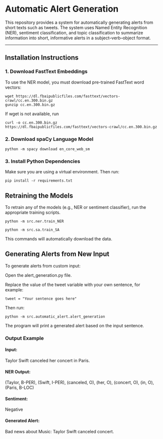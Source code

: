 # Automatic Alert Generation

This repository provides a system for automatically generating alerts from short texts such as tweets. The system uses Named Entity Recognition (NER), sentiment classification, and topic classification to summarize information into short, informative alerts in a subject–verb–object format.

---

## Installation Instructions

### 1. Download FastText Embeddings

To use the NER model, you must download pre-trained FastText word vectors:

```
wget https://dl.fbaipublicfiles.com/fasttext/vectors-crawl/cc.en.300.bin.gz
gunzip cc.en.300.bin.gz
```

If wget is not available, run 
```
curl -o cc.en.300.bin.gz https://dl.fbaipublicfiles.com/fasttext/vectors-crawl/cc.en.300.bin.gz
```

### 2. Download spaCy Language Model

```
python -m spacy download en_core_web_sm
```

### 3. Install Python Dependencies
Make sure you are using a virtual environment. Then run:
```
pip install -r requirements.txt
```

## Retraining the Models
To retrain any of the models (e.g., NER or sentiment classifier), run the appropriate training scripts.

```
python -m src.ner.train_NER
```
```
python -m src.sa.train_SA
```

This commands will automatically download the data.

## Generating Alerts from New Input
To generate alerts from custom input:

Open the alert_generation.py file.

Replace the value of the tweet variable with your own sentence, for example:

``tweet = "Your sentence goes here"``

Then run:

```
python -m src.automatic_alert.alert_generation
```

The program will print a generated alert based on the input sentence.

### Output Example

#### Input:
Taylor Swift canceled her concert in Paris.

#### NER Output:
(Taylor, B-PER), (Swift, I-PER), (canceled, O), (her, O), (concert, O), (in, O), (Paris, B-LOC)

#### Sentiment:
Negative

#### Generated Alert:
Bad news about Music: Taylor Swift canceled concert.
